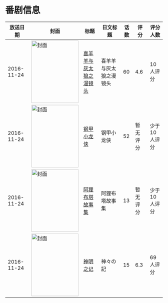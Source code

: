 # 番剧信息

|放送日期|封面|标题|日文标题|话数|评分|评分人数|
|---|---|---|---|---|---|---|
|2016-11-24|<img src="https://lain.bgm.tv/pic/cover/c/29/29/269267_M8gJl.jpg" alt="封面" style="width:150px;height:200px;object-fit:cover;">|[喜羊羊与灰太狼之漫镜头](https://bangumi.tv/subject/269267)|喜羊羊与灰太狼之漫镜头|60|4.6|10人评分|
|2016-11-24|<img src="https://lain.bgm.tv/pic/cover/c/08/7b/229001_034T4.jpg" alt="封面" style="width:150px;height:200px;object-fit:cover;">|[钢甲小龙侠](https://bangumi.tv/subject/229001)|钢甲小龙侠|52|暂无评分|少于10人评分|
|2016-11-24|<img src="https://lain.bgm.tv/pic/cover/c/14/b4/311832_OnVpG.jpg" alt="封面" style="width:150px;height:200px;object-fit:cover;">|[阿狸布塔故事集](https://bangumi.tv/subject/311832)|阿狸布塔故事集|13|暂无评分|少于10人评分|
|2016-11-24|<img src="https://lain.bgm.tv/pic/cover/c/75/76/196075_Ia1F8.jpg" alt="封面" style="width:150px;height:200px;object-fit:cover;">|[神明之记](https://bangumi.tv/subject/196075)|神々の記|15|6.3|69人评分|
